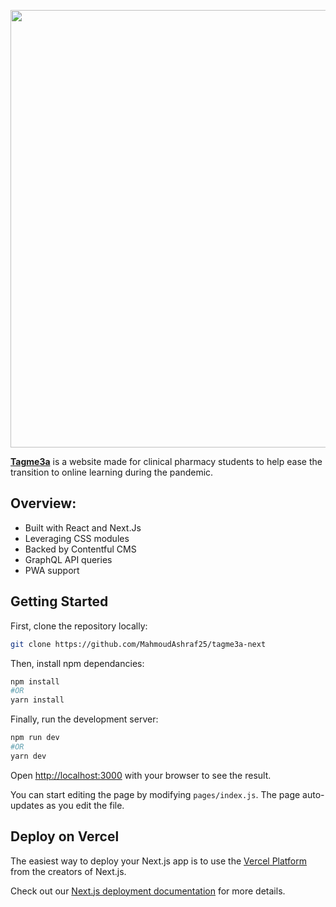 <p align="center">
  <img width="700" src="https://lh3.googleusercontent.com/9rCyITeCGMg0Gif30G3uPK1tEVxayzQr8D3ZVtISGBd-sEytkhIggg6UzcU_r0pGJdmQ3Nh0Fd4P7I6-ISbuP_yvWuN8k_ctA1bZHRqwHoMr2PoZjzMdsZeYuVsBRMR17LQQA_YA=w2400">
</p>

[**Tagme3a**](https://tagme3a-next.vercel.app/) is a website made for clinical pharmacy students to help ease the transition to online learning during the pandemic.

## Overview:

- Built with React and Next.Js
- Leveraging CSS modules
- Backed by Contentful CMS
- GraphQL API queries
- PWA support

## Getting Started

First, clone the repository locally:

```bash
git clone https://github.com/MahmoudAshraf25/tagme3a-next
```

Then, install npm dependancies:

```bash
npm install
#OR
yarn install
```

Finally, run the development server:

```bash
npm run dev
#OR
yarn dev
```

Open [http://localhost:3000](http://localhost:3000) with your browser to see the result.

You can start editing the page by modifying `pages/index.js`. The page auto-updates as you edit the file.

## Deploy on Vercel

The easiest way to deploy your Next.js app is to use the [Vercel Platform](https://vercel.com/new?utm_medium=default-template&filter=next.js&utm_source=create-next-app&utm_campaign=create-next-app-readme) from the creators of Next.js.

Check out our [Next.js deployment documentation](https://nextjs.org/docs/deployment) for more details.
